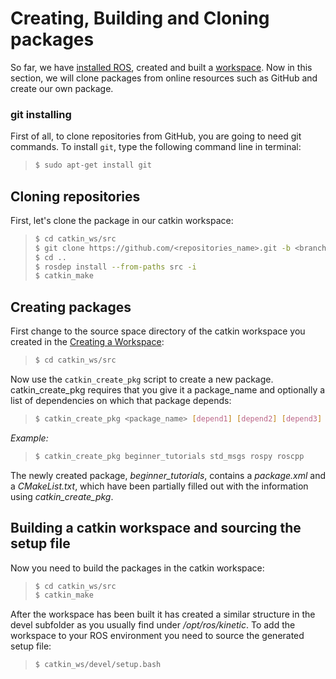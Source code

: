 # Creating, Building and Cloning packages

So far, we have [installed ROS](https://github.com/dcallega/ROS_Batbold_experience/tree/master/Installation), created and built a [workspace](https://github.com/dcallega/ROS_Batbold_experience/tree/master/workspace). Now in this section, we will clone packages from online resources such as GitHub and create our own package. 

### git installing

First of all, to clone repositories from GitHub, you are going to need git commands. To install `git`, type the following command line in terminal: 
>```sh 
>$ sudo apt-get install git
>```
## Cloning repositories

First, let's clone the package in our catkin workspace:
>```sh 
>$ cd catkin_ws/src
>$ git clone https://github.com/<repositories_name>.git -b <branch_name>-devel
>$ cd ..
>$ rosdep install --from-paths src -i
>$ catkin_make
>```

## Creating packages

First change to the source space directory of the catkin workspace you created in the [Creating a Workspace](https://github.com/dcallega/ROS_Batbold_experience/tree/master/workspace): 
>```sh 
>$ cd catkin_ws/src
>```
Now use the `catkin_create_pkg` script to create a new package. catkin_create_pkg requires that you give it a package_name and optionally a list of dependencies on which that package depends: 
>```sh 
>$ catkin_create_pkg <package_name> [depend1] [depend2] [depend3]
>```

*Example:*

>```sh 
>$ catkin_create_pkg beginner_tutorials std_msgs rospy roscpp
>```
The newly created package, *beginner_tutorials*, contains a *package.xml* and a *CMakeList.txt*, which have been partially filled out with the information using *catkin_create_pkg*.

## Building a catkin workspace and sourcing the setup file

Now you need to build the packages in the catkin workspace: 

>```sh 
>$ cd catkin_ws/src
>$ catkin_make
>```

After the workspace has been built it has created a similar structure in the devel subfolder as you usually find under */opt/ros/kinetic*. 
To add the workspace to your ROS environment you need to source the generated setup file:
>```sh
>$ catkin_ws/devel/setup.bash
>```
